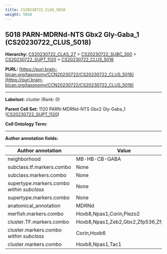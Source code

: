 ```yaml
---
title: CS20230722_CLUS_5018
weight: 5018
---
```

## 5018 PARN-MDRNd-NTS Gbx2 Gly-Gaba_1 (CS20230722_CLUS_5018)
<b>Hierarchy: </b>
[CS20230722_CLAS_27](../CS20230722_CLAS_27) >
[CS20230722_SUBC_300](../CS20230722_SUBC_300) >
[CS20230722_SUPT_1120](../CS20230722_SUPT_1120) >
[CS20230722_CLUS_5018](../CS20230722_CLUS_5018)

**PURL:** [https://purl.brain-bican.org/taxonomy/CCN20230722/CS20230722_CLUS_5018](https://purl.brain-bican.org/taxonomy/CCN20230722/CS20230722_CLUS_5018)

---


**Labelset:** cluster (Rank: 0)

**Parent Cell Set:** 1120 PARN-MDRNd-NTS Gbx2 Gly-Gaba_1 ([CS20230722_SUPT_1120](../CS20230722_SUPT_1120))



**Cell Ontology Term:** 

[MARKER GENES.]: #


---

[TRANSFERRED ANNOTATIONS.]: #


[AUTHOR ANNOTATION FIELDS.]: #


**Author annotation fields:**

| Author annotation | Value |
|-------------------|-------|
|neighborhood|MB-HB-CB-GABA|
|subclass.tf.markers.combo|None|
|subclass.markers.combo|None|
|supertype.markers.combo _within subclass_|None|
|supertype.markers.combo|None|
|anatomical_annotation|MDRNd|
|merfish.markers.combo|Hoxb8,Npas1,Corin,Piezo2|
|cluster.TF.markers.combo|Hoxb8,Npas1,Zeb2,Gbx2,Zfp536,Zfpm2|
|cluster.markers.combo _within subclass_|Corin,Hoxb6|
|cluster.markers.combo|Hoxb8,Npas1,Tac1|
